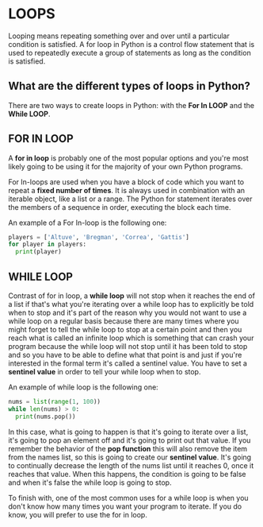 # LOOPS

Looping means repeating something over and over until a particular condition is satisfied. A for loop in 
Python is a control flow statement that is used to repeatedly execute a group of statements as long as 
the condition is satisfied.

## What are the different types of loops in Python?

There are two ways to create loops in Python: with the **For In LOOP** and the **While LOOP**.

## FOR IN LOOP

A **for in loop**  is probably one of the most popular options and you're most likely going to be using it for the majority of your own Python programs.

For In-loops are used when you have a block of code which you want to repeat a **fixed number of times**. 
It is always used in combination with an iterable object, like a list or a range. The Python 
for statement iterates over the members of a sequence in order, executing the block each time.

An example of a For In-loop is the following one:

```python
players = ['Altuve', 'Bregman', 'Correa', 'Gattis']
for player in players:
  print(player)
```

## WHILE LOOP

Contrast of for in loop, a **while loop** will not stop when it reaches the end of a list if that's what you're iterating over a while loop has to explicitly be told when to stop and it's part of the reason why you would not want to use a while loop on a regular basis because there are many times where you might forget to tell the while loop to stop at a certain point and then you reach what is called an infinite loop which is something that can crash your program because the while loop will not stop until it has been told to stop and so you have to be able to define what that point is and just if you're interested in the formal term it's called a sentinel value. You have to set a **sentinel value** in order to tell your while loop when to stop.

An example of while loop is the following one:

```python
nums = list(range(1, 100))
while len(nums) > 0:
  print(nums.pop())
```

In this case, what is going to happen is that it's going to iterate over a list, it's going to pop 
an element off and it's going to print out that value. If you remember the behavior of the **pop function** this will also remove the item from the names list, so this is going to create our **sentinel value**. It's going to continually decrease the length of the nums list until it reaches 0, once it 
reaches that value. When this happens, the condition is going to be false and when it's false the while 
loop is going to stop.

To finish with, one of the most common uses for a while loop is when you don't know how many times you 
want your program to iterate. If you do know, you will prefer to use the for in loop.
